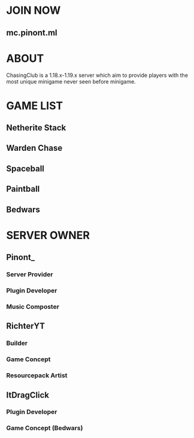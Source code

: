 # **JOIN NOW**
## mc.pinont.ml

# **ABOUT**
ChasingClub is a 1.18.x-1.19.x server which aim to provide players with the most unique minigame never seen before minigame.


# **GAME LIST**
## Netherite Stack
## Warden Chase
## Spaceball
## Paintball
## Bedwars


# **SERVER OWNER**
## Pinont_
### Server Provider
### Plugin Developer
### Music Composter

## RichterYT
### Builder
### Game Concept
### Resourcepack Artist

## ItDragClick
### Plugin Developer
### Game Concept (Bedwars)
